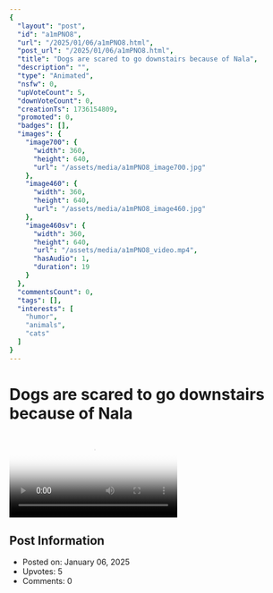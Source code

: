 ```yaml
---
{
  "layout": "post",
  "id": "a1mPNO8",
  "url": "/2025/01/06/a1mPNO8.html",
  "post_url": "/2025/01/06/a1mPNO8.html",
  "title": "Dogs are scared to go downstairs because of Nala",
  "description": "",
  "type": "Animated",
  "nsfw": 0,
  "upVoteCount": 5,
  "downVoteCount": 0,
  "creationTs": 1736154809,
  "promoted": 0,
  "badges": [],
  "images": {
    "image700": {
      "width": 360,
      "height": 640,
      "url": "/assets/media/a1mPNO8_image700.jpg"
    },
    "image460": {
      "width": 360,
      "height": 640,
      "url": "/assets/media/a1mPNO8_image460.jpg"
    },
    "image460sv": {
      "width": 360,
      "height": 640,
      "url": "/assets/media/a1mPNO8_video.mp4",
      "hasAudio": 1,
      "duration": 19
    }
  },
  "commentsCount": 0,
  "tags": [],
  "interests": [
    "humor",
    "animals",
    "cats"
  ]
}
---
```


# Dogs are scared to go downstairs because of Nala

<video controls playsinline loop poster="/assets/media/a1mPNO8_image460.jpg">
  <source src="/assets/media/a1mPNO8_video.mp4" type="video/mp4">
  Your browser does not support the video tag.
</video>

## Post Information

- Posted on: January 06, 2025
- Upvotes: 5
- Comments: 0
